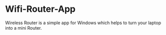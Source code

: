 # Wifi-Router-App
Wireless Router is a simple app for Windows which helps to turn your laptop into a mini Router.
